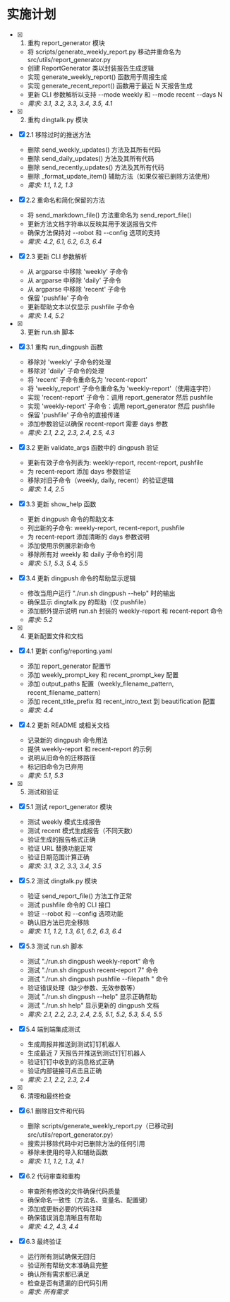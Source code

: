 # 实施计划

- [x] 1. 重构 report_generator 模块
  - 将 scripts/generate_weekly_report.py 移动并重命名为 src/utils/report_generator.py
  - 创建 ReportGenerator 类以封装报告生成逻辑
  - 实现 generate_weekly_report() 函数用于周报生成
  - 实现 generate_recent_report() 函数用于最近 N 天报告生成
  - 更新 CLI 参数解析以支持 --mode weekly 和 --mode recent --days N
  - _需求: 3.1, 3.2, 3.3, 3.4, 3.5, 4.1_

- [x] 2. 重构 dingtalk.py 模块
- [x] 2.1 移除过时的推送方法
  - 删除 send_weekly_updates() 方法及其所有代码
  - 删除 send_daily_updates() 方法及其所有代码
  - 删除 send_recently_updates() 方法及其所有代码
  - 删除 _format_update_item() 辅助方法（如果仅被已删除方法使用）
  - _需求: 1.1, 1.2, 1.3_

- [x] 2.2 重命名和简化保留的方法
  - 将 send_markdown_file() 方法重命名为 send_report_file()
  - 更新方法文档字符串以反映其用于发送报告文件
  - 确保方法保持对 --robot 和 --config 选项的支持
  - _需求: 4.2, 6.1, 6.2, 6.3, 6.4_

- [x] 2.3 更新 CLI 参数解析
  - 从 argparse 中移除 'weekly' 子命令
  - 从 argparse 中移除 'daily' 子命令
  - 从 argparse 中移除 'recent' 子命令
  - 保留 'pushfile' 子命令
  - 更新帮助文本以仅显示 pushfile 子命令
  - _需求: 1.4, 5.2_

- [x] 3. 更新 run.sh 脚本
- [x] 3.1 重构 run_dingpush 函数
  - 移除对 'weekly' 子命令的处理
  - 移除对 'daily' 子命令的处理
  - 将 'recent' 子命令重命名为 'recent-report'
  - 将 'weekly_report' 子命令重命名为 'weekly-report'（使用连字符）
  - 实现 'recent-report' 子命令：调用 report_generator 然后 pushfile
  - 实现 'weekly-report' 子命令：调用 report_generator 然后 pushfile
  - 保留 'pushfile' 子命令的直接传递
  - 添加参数验证以确保 recent-report 需要 days 参数
  - _需求: 2.1, 2.2, 2.3, 2.4, 2.5, 4.3_

- [x] 3.2 更新 validate_args 函数中的 dingpush 验证
  - 更新有效子命令列表为: weekly-report, recent-report, pushfile
  - 为 recent-report 添加 days 参数验证
  - 移除对旧子命令（weekly, daily, recent）的验证逻辑
  - _需求: 1.4, 2.5_

- [x] 3.3 更新 show_help 函数
  - 更新 dingpush 命令的帮助文本
  - 列出新的子命令: weekly-report, recent-report, pushfile
  - 为 recent-report 添加清晰的 days 参数说明
  - 添加使用示例展示新命令
  - 移除所有对 weekly 和 daily 子命令的引用
  - _需求: 5.1, 5.3, 5.4, 5.5_

- [x] 3.4 更新 dingpush 命令的帮助显示逻辑
  - 修改当用户运行 "./run.sh dingpush --help" 时的输出
  - 确保显示 dingtalk.py 的帮助（仅 pushfile）
  - 添加额外提示说明 run.sh 封装的 weekly-report 和 recent-report 命令
  - _需求: 5.2_

- [x] 4. 更新配置文件和文档
- [x] 4.1 更新 config/reporting.yaml
  - 添加 report_generator 配置节
  - 添加 weekly_prompt_key 和 recent_prompt_key 配置
  - 添加 output_paths 配置（weekly_filename_pattern, recent_filename_pattern）
  - 添加 recent_title_prefix 和 recent_intro_text 到 beautification 配置
  - _需求: 4.4_

- [x] 4.2 更新 README 或相关文档
  - 记录新的 dingpush 命令用法
  - 提供 weekly-report 和 recent-report 的示例
  - 说明从旧命令的迁移路径
  - 标记旧命令为已弃用
  - _需求: 5.1, 5.3_

- [x] 5. 测试和验证
- [x] 5.1 测试 report_generator 模块
  - 测试 weekly 模式生成报告
  - 测试 recent 模式生成报告（不同天数）
  - 验证生成的报告格式正确
  - 验证 URL 替换功能正常
  - 验证日期范围计算正确
  - _需求: 3.1, 3.2, 3.3, 3.4, 3.5_

- [x] 5.2 测试 dingtalk.py 模块
  - 验证 send_report_file() 方法工作正常
  - 测试 pushfile 命令的 CLI 接口
  - 验证 --robot 和 --config 选项功能
  - 确认旧方法已完全移除
  - _需求: 1.1, 1.2, 1.3, 6.1, 6.2, 6.3, 6.4_

- [x] 5.3 测试 run.sh 脚本
  - 测试 "./run.sh dingpush weekly-report" 命令
  - 测试 "./run.sh dingpush recent-report 7" 命令
  - 测试 "./run.sh dingpush pushfile --filepath <path>" 命令
  - 验证错误处理（缺少参数、无效参数等）
  - 测试 "./run.sh dingpush --help" 显示正确帮助
  - 测试 "./run.sh help" 显示更新的 dingpush 文档
  - _需求: 2.1, 2.2, 2.3, 2.4, 2.5, 5.1, 5.2, 5.3, 5.4, 5.5_

- [x] 5.4 端到端集成测试
  - 生成周报并推送到测试钉钉机器人
  - 生成最近 7 天报告并推送到测试钉钉机器人
  - 验证钉钉中收到的消息格式正确
  - 验证内部链接可点击且正确
  - _需求: 2.1, 2.2, 2.3, 2.4_

- [x] 6. 清理和最终检查
- [x] 6.1 删除旧文件和代码
  - 删除 scripts/generate_weekly_report.py（已移动到 src/utils/report_generator.py）
  - 搜索并移除代码中对已删除方法的任何引用
  - 移除未使用的导入和辅助函数
  - _需求: 1.1, 1.2, 1.3, 4.1_

- [x] 6.2 代码审查和重构
  - 审查所有修改的文件确保代码质量
  - 确保命名一致性（方法名、变量名、配置键）
  - 添加或更新必要的代码注释
  - 确保错误消息清晰且有帮助
  - _需求: 4.2, 4.3, 4.4_

- [x] 6.3 最终验证
  - 运行所有测试确保无回归
  - 验证所有帮助文本准确且完整
  - 确认所有需求都已满足
  - 检查是否有遗漏的旧代码引用
  - _需求: 所有需求_
